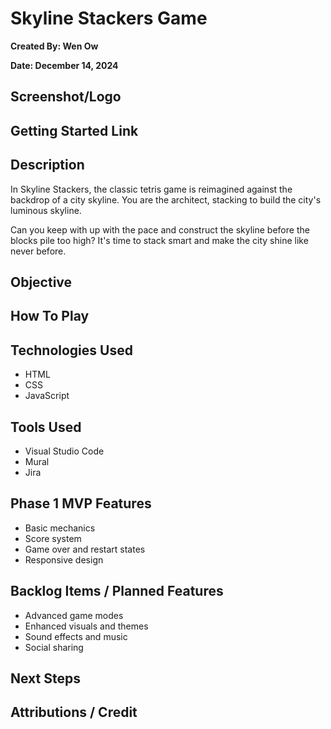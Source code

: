 # Skyline Stackers Game

**Created By: Wen Ow**

**Date: December 14, 2024**

## Screenshot/Logo

## Getting Started Link

## Description
In Skyline Stackers, the classic tetris game is reimagined against the backdrop of a city skyline. You are the architect, stacking to build the city's luminous skyline.

Can you keep with up with the pace and construct the skyline before the blocks pile too high? It's time to stack smart and make the city shine like never before.

## Objective



## How To Play



## Technologies Used

- HTML
- CSS
- JavaScript

## Tools Used

- Visual Studio Code
- Mural
- Jira 

## Phase 1 MVP Features

- Basic mechanics
- Score system
- Game over and restart states
- Responsive design

## Backlog Items / Planned Features

- Advanced game modes
- Enhanced visuals and themes
- Sound effects and music
- Social sharing

## Next Steps



## Attributions / Credit
